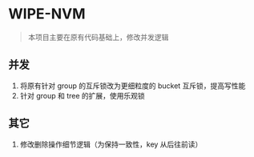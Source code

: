 # WIPE-NVM

> 本项目主要在原有代码基础上，修改并发逻辑

## 并发

1. 将原有针对 group 的互斥锁改为更细粒度的 bucket 互斥锁，提高写性能
2. 针对 group 和 tree 的扩展，使用乐观锁

## 其它

1. 修改删除操作细节逻辑（为保持一致性，key 从后往前读）